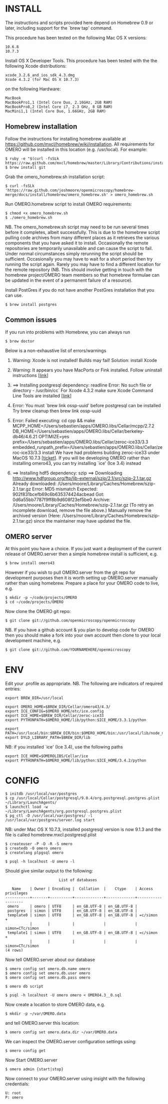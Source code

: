 INSTALL
=======

The instructions and scripts provided here depend on Homebrew 0.9
or later, including support for the `brew tap' command.

This procedure has been tested on the following Mac OS X versions:

    10.6.8
    10.7.3

Install OS X Developer Tools. This procedure has been tested with the the following Xcode distributions:

    xcode_3.2.6_and_ios_sdk_4.3.dmg
    Xcode 4.3.2 (for Mac OS X 10.7.3)

on the following Hardware:

    MacBook
    MacBookPro1,1 (Intel Core Duo, 2.16GHz, 2GB RAM)
    MacBookPro8,2 (Intel Core i7, 2.3 GHz, 8 GB RAM)
    MacMini1,1 (Intel Core Duo, 1.66GHz, 2GB RAM)

Homebrew installation
---------------------

Follow the instructions for installing homebrew available at https://github.com/mxcl/homebrew/wiki/installation.
All requirements for OMERO will be installed in this location (e.g. /usr/local). For example:

    $ ruby -e "$(curl -fsSLk https://raw.github.com/mxcl/homebrew/master/Library/Contributions/install_homebrew.rb)"
    $ brew install git

Grab the omero_homebrew.sh installation script:

    $ curl -fsSLk 'https://raw.github.com/joshmoore/openmicroscopy/homebrew-merge/docs/install/homebrew/omero_homebrew.sh' > omero_homebrew.sh

Run OMERO.homebrew script to install OMERO requirements:

    $ chmod +x omero_homebrew.sh
    $ ./omero_homebrew.sh

NB. The omero_homebrew.sh script may need to be run several times before it completes, albeit successfully. This is due to the homebrew script pulling code archives from many different places as it retrieves the various components that you have asked it to install. Occasionally the remote repositories are temporarily unavailable and can cause the script to fail. Under normal circumstances simply rerunning the script should be sufficient. Occasionally you may have to wait for a short period then try running the script again. Rarely you may have to find a different location for the remote repository (NB. This should involve getting in touch with the homebrew project/OMERO team members so that homebrew formulae can be updated in the event of a permanent failure of a resource).

Install PostGres if you do not have another PostGres installation that you can use.

    $ brew install postgres

Common issues
------------
If you run into problems with Homebrew, you can always run

    $ brew doctor


Below is a non-exhaustive list of errors/warnings

1. Warning: Xcode is not installed! Builds may fail!
Solution: install Xcode

2. Warning: It appears you have MacPorts or Fink installed.
Follow uninstall instructions [[link](http://guide.macports.org/chunked/installing.macports.uninstalling.html)]

3. ==> Installing postgresql dependency: readline
 Error: No such file or directory - /usr/bin/cc`
For Xcode 4.3.2 make sure Xcode Command Line Tools are installed [[link](https://github.com/mxcl/homebrew/issues/10244#issuecomment-4013781)]

4. Error: You must `brew link ossp-uuid' before postgresql can be installed
Try brew cleanup then brew link ossp-uuid

5. Error: Failed executing: cd cpp && make MCPP_HOME=/Users/sebastien/apps/OMERO.libs/Cellar/mcpp/2.7.2 DB_HOME=/Users/sebastien/apps/OMERO.libs/Cellar/berkeley-db46/4.6.21 OPTIMIZE=yes prefix=/Users/sebastien/apps/OMERO.libs/Cellar/zeroc-ice33/3.3 embedded_runpath_prefix=/Users/sebastien/apps/OMERO.libs/Cellar/zeroc-ice33/3.3 install
We have had problems building zeroc-ice33 under MacOS 10.7.3 [[ticket](http://trac.openmicroscopy.org.uk/ome/ticket/8075)]. If you will be developing OMERO rather than installing omero43, you can try installing `ice' (Ice 3.4) instead

6. ==> Installing hdf5 dependency: szip
   ==> Downloading http://www.hdfgroup.org/ftp/lib-external/szip/2.1/src/szip-2.1.tar.gz
   Already downloaded: /Users/moore/Library/Caches/Homebrew/szip-2.1.tar.gz
   Error: MD5 mismatch
   Expected: 902f831bcefb69c6b635374424acbead
   Got: 0d6a55bb7787f9ff8b9d608f23ef5be0
   Archive: /Users/moore/Library/Caches/Homebrew/szip-2.1.tar.gz
   (To retry an incomplete download, remove the file above.)
   Manually remove the archived version (Here: /Users/moore/Library/Caches/Homebrew/szip-2.1.tar.gz) since the maintainer may have updated the file.


OMERO server
-----------

At this point you have a choice. If you just want a deployment of the current release of OMERO.server then a simple homebrew install is sufficient, e.g.

    $ brew install omero43

However if you wish to pull OMERO.server from the git repo for development purposes then it is worth setting up OMERO.server manually rather than using homebrew. Prepare a place for your OMERO code to live, e.g.

    $ mkdir -p ~/code/projects/OMERO
    $ cd ~/code/projects/OMERO

Now clone the OMERO git repo:

    $ git clone git://github.com/openmicroscopy/openmicroscopy

NB. If you have a github account & you plan to develop code for OMERO then you should make a fork into your own account then clone to your local development machine, e.g.

    $ git clone git://github.com/YOURNAMEHERE/openmicroscopy


ENV
===

Edit your .profile as appropriate. NB. The following are indicators of required entries:

    export BREW_DIR=/usr/local

    export OMERO_HOME=$BREW_DIR/Cellar/omero43/4.3/
    export ICE_CONFIG=$OMERO_HOME/etc/ice.config
    export ICE_HOME=$BREW_DIR/Cellar/zeroc-ice33
    export PYTHONPATH=$OMERO_HOME/lib/python:$ICE_HOME/3.3.1/python

    export PATH=/usr/local/bin:$BREW_DIR/bin:$OMERO_HOME/bin:/usr/local/lib/node_modules:$ICE_HOME/bin:$PATH
    export DYLD_LIBRARY_PATH=$BREW_DIR/lib

NB: if you installed `ice' (Ice 3.4), use the following paths

    export ICE_HOME=$OMEROLIBS/Cellar/ice
    export PYTHONPATH=$OMERO_HOME/lib/python:$ICE_HOME/3.4.2/python

CONFIG
======

    $ initdb /usr/local/var/postgres
    $ cp /usr/local/Cellar/postgresql/9.0.4/org.postgresql.postgres.plist ~/Library/LaunchAgents/
    $ launchctl load -w ~/Library/LaunchAgents/org.postgresql.postgres.plist
    $ pg_ctl -D /usr/local/var/postgres/ -l /usr/local/var/postgres/server.log start

NB: under Mac OS X 10.7.3, installed postgresql version is now 9.1.3 and the file is called homebrew.mxcl.postgresql.plist

    $ createuser -P -D -R -S omero
    $ createdb -O omero omero
    $ createlang plpgsql omero

    $ psql -h localhost -U omero -l

Should give similar output to the following:
                                
                            List of databases
       
       Name    | Owner | Encoding |  Collation  |    Ctype    | Access privileges
    -----------+-------+----------+-------------+-------------+-------------------
     omero     | omero | UTF8     | en_GB.UTF-8 | en_GB.UTF-8 |
     postgres  | simon | UTF8     | en_GB.UTF-8 | en_GB.UTF-8 |
     template0 | simon | UTF8     | en_GB.UTF-8 | en_GB.UTF-8 | =c/simon         +
               |       |          |             |             | simon=CTc/simon
     template1 | simon | UTF8     | en_GB.UTF-8 | en_GB.UTF-8 | =c/simon         +
               |       |          |             |             | simon=CTc/simon
    (4 rows)


Now tell OMERO.server about our database

    $ omero config set omero.db.name omero
    $ omero config set omero.db.user omero
    $ omero config set omero.db.pass omero

    $ omero db script

    $ psql -h localhost -U omero omero < OMERO4.3__0.sql

Now create a location to store OMERO data, e.g.

    $ mkdir -p ~/var/OMERO.data

and tell OMERO.server this location:

    $ omero config set omero.data.dir ~/var/OMERO.data

We can inspect the OMERO.server configuration settings using:

    $ omero config get

Now Start OMERO.server

    $ omero admin {start|stop}

Now connect to your OMERO.server using insight with the following credentials:
    
    U: root
    P: omero

